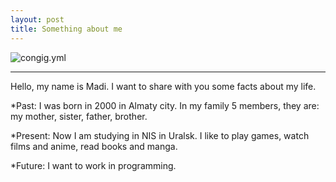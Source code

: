 ```yaml
---
layout: post
title: Something about me
---
```



![congig.yml](http://www.wallpaperfo.com/thumbnails/detail/20120813/warriors%20dota%202%20swords%20sven%201920x1080%20wallpaper_www.wallpaperfo.com_7.jpg)

___


Hello, my name is Madi. I want to share with you  some facts about my life.

*Past: I was born in 2000 in Almaty city. In my family 5 members, they are: my mother, sister, father, brother. 

*Present: Now I am studying in NIS in Uralsk. I like to play games, watch films and anime, read books and manga.

*Future: I want to work in programming.
